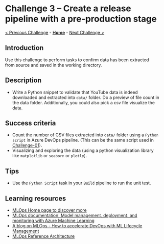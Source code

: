# Challenge 3 – Create a release pipeline with a pre-production stage

[< Previous Challenge](./Challenge-02.md) - **[Home](../README.md)** - [Next Challenge >](./Challenge-04.md)

## Introduction

Use this challenge to perform tasks to confirm data has been extracted from source and saved in the working directory.

## Description

- Write a Python snippet to validate that YouTube data is indeed downloaded and extracted into `data/` folder. Do a preview of file count in the data folder. Additionally, you could also pick a csv file visualize the data.

## Success criteria

- Count the number of CSV files extracted into `data/` folder using a `Python script` in Azure DevOps pipeline. (This can be the same script used in [Challenge-01](./Challenge-01)).    
- Visualizing and exploring the data (using a python visualization library like `matplotlib` or `seaborn` or `plotly`).

## Tips
  
- Use the `Python Script` task in your `Build` pipeline to run the unit test.

## Learning resources

- [MLOps Home page to discover more](<https://azure.microsoft.com/en-us/services/machine-learning/mlops/>)
- [MLOps documentation: Model management, deployment, and monitoring with Azure Machine Learning](<https://docs.microsoft.com/en-us/azure/machine-learning/concept-model-management-and-deployment>)
- [A blog on MLOps - How to accelerate DevOps with ML Lifecycle Management](<https://azure.microsoft.com/en-us/blog/how-to-accelerate-devops-with-machine-learning-lifecycle-management/>)
- [MLOps Reference Architecture](<https://docs.microsoft.com/en-us/azure/architecture/reference-architectures/ai/mlops-python>)
